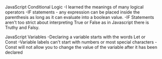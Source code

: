 JavaScript Conditional Logic
   -I learned the meanings of many logical operators
   -IF statements - any expression can be placed inside the    parenthesis as long as it can evaluate into a boolean value.
   -IF Statements aren't too strict about interpreting True or False as in Javascript there is Truthy and Falsy.

JavaScript Variables
    -Declaring a variable starts with the words Let or Const
    -Variable labels can't start with numbers or most special characters
    -Const will not allow you to change the value of the variable after it has been declared